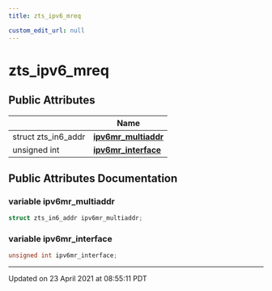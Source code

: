 ```yaml
---
title: zts_ipv6_mreq

custom_edit_url: null
---
```


# zts_ipv6_mreq



## Public Attributes

|                | Name           |
| -------------- | -------------- |
| struct zts_in6_addr | **[ipv6mr_multiaddr](/autogen/libzt/classes/structzts__ipv6__mreq.md#variable-ipv6mr_multiaddr)**  |
| unsigned int | **[ipv6mr_interface](/autogen/libzt/classes/structzts__ipv6__mreq.md#variable-ipv6mr_interface)**  |

## Public Attributes Documentation

### variable ipv6mr_multiaddr

```cpp
struct zts_in6_addr ipv6mr_multiaddr;
```


### variable ipv6mr_interface

```cpp
unsigned int ipv6mr_interface;
```


-------------------------------

Updated on 23 April 2021 at 08:55:11 PDT